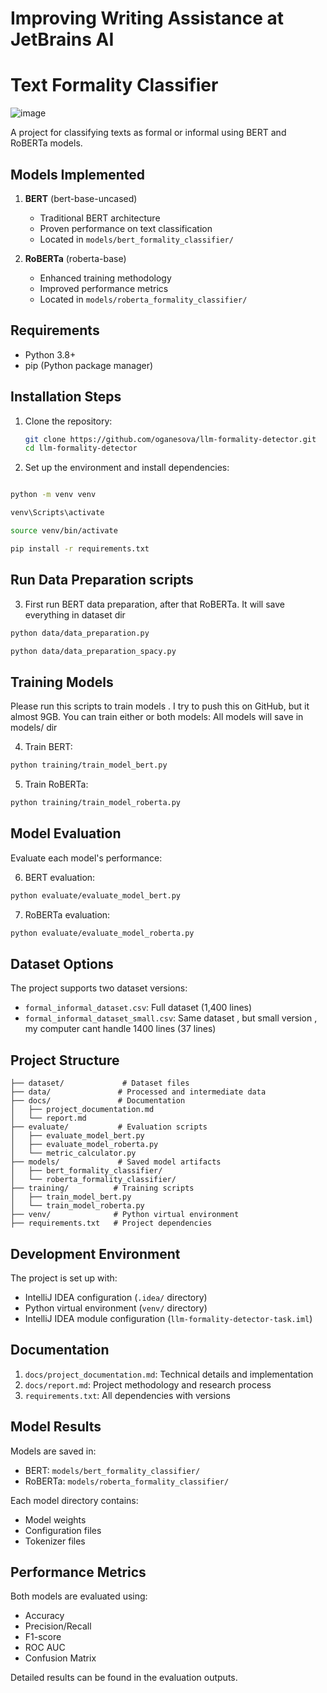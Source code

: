 # Improving Writing Assistance at JetBrains AI
# Text Formality Classifier

![image](https://github.com/user-attachments/assets/86498349-54dc-4ee3-8257-33c34681a67e)

A project for classifying texts as formal or informal using BERT and RoBERTa models.

## Models Implemented

1. **BERT** (bert-base-uncased)
   - Traditional BERT architecture
   - Proven performance on text classification
   - Located in `models/bert_formality_classifier/`

2. **RoBERTa** (roberta-base)
   - Enhanced training methodology
   - Improved performance metrics
   - Located in `models/roberta_formality_classifier/`

## Requirements

- Python 3.8+
- pip (Python package manager)

## Installation Steps

1. Clone the repository:
   ```bash
   git clone https://github.com/oganesova/llm-formality-detector.git
   cd llm-formality-detector
   ```

2. Set up the environment and install dependencies:
```bash

python -m venv venv

venv\Scripts\activate

source venv/bin/activate

pip install -r requirements.txt
```
## Run Data Preparation scripts
3. First run BERT data preparation, after that RoBERTa. It will save everything in dataset dir 

```bash
python data/data_preparation.py

python data/data_preparation_spacy.py
```

## Training Models
Please run this scripts to train models . I try to push this on GitHub, but it almost 9GB.
You can train either or both models:
All models will save in models/ dir 

4. Train BERT:

```bash
python training/train_model_bert.py
```

5. Train RoBERTa:

```bash
python training/train_model_roberta.py
```

## Model Evaluation

Evaluate each model's performance:

6. BERT evaluation:

```bash
python evaluate/evaluate_model_bert.py
```

7. RoBERTa evaluation:

```bash
python evaluate/evaluate_model_roberta.py
```


## Dataset Options

The project supports two dataset versions:
- `formal_informal_dataset.csv`: Full dataset (1,400 lines)
- `formal_informal_dataset_small.csv`: Same dataset , but small version , my computer cant handle 1400 lines (37 lines)


## Project Structure

```
├── dataset/             # Dataset files
├── data/               # Processed and intermediate data
├── docs/               # Documentation
│   ├── project_documentation.md
│   └── report.md
├── evaluate/           # Evaluation scripts
│   ├── evaluate_model_bert.py
│   ├── evaluate_model_roberta.py
│   └── metric_calculator.py
├── models/             # Saved model artifacts
│   ├── bert_formality_classifier/
│   └── roberta_formality_classifier/
├── training/          # Training scripts
│   ├── train_model_bert.py
│   └── train_model_roberta.py
├── venv/              # Python virtual environment
├── requirements.txt   # Project dependencies
```

## Development Environment

The project is set up with:
- IntelliJ IDEA configuration (`.idea/` directory)
- Python virtual environment (`venv/` directory)
- IntelliJ IDEA module configuration (`llm-formality-detector-task.iml`)

## Documentation

1. `docs/project_documentation.md`: Technical details and implementation
2. `docs/report.md`: Project methodology and research process
3. `requirements.txt`: All dependencies with versions

## Model Results

Models are saved in:
- BERT: `models/bert_formality_classifier/`
- RoBERTa: `models/roberta_formality_classifier/`

Each model directory contains:
- Model weights
- Configuration files
- Tokenizer files

## Performance Metrics

Both models are evaluated using:
- Accuracy
- Precision/Recall
- F1-score
- ROC AUC
- Confusion Matrix

Detailed results can be found in the evaluation outputs. 
